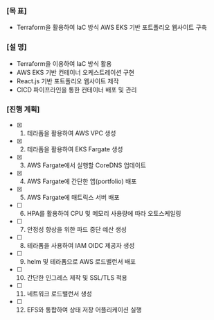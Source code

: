 ### [목 표]

- Terraform을 활용하여 IaC 방식 AWS EKS 기반 포트폴리오 웹사이트 구축

### [설 명]

- Terraform을 이용하여 IaC 방식 활용
- AWS EKS 기반 컨테이너 오케스트레이션 구현
- React.js 기반 포트폴리오 웹사이트 제작
- CICD 파이프라인을 통한 컨테이너 배포 및 관리

### [진행 계획]

- [X] 1. 테라폼을 활용하여 AWS VPC 생성
- [X] 2. 테라폼을 활용하여 EKS Fargate 생성
- [X] 3. AWS Fargate에서 실행할 CoreDNS 업데이트
- [X] 4. AWS Fargate에 간단한 앱(portfolio) 배포
- [X] 5. AWS Fargate에 매트릭스 서버 배포
- [ ] 6. HPA를 활용하여 CPU 및 메모리 사용량에 따라 오토스케일링
- [ ] 7. 안정성 향상을 위한 파드 중단 예산 생성
- [ ] 8. 테라폼을 사용하여 IAM OIDC 제공자 생성
- [ ] 9. helm 및 테라폼으로 AWS 로드밸런서 배포
- [ ] 10. 간단한 인그레스 제작 및 SSL/TLS 적용
- [ ] 11. 네트워크 로드밸런서 생성
- [ ] 12. EFS와 통합하여 상태 저장 어플리케이션 실행